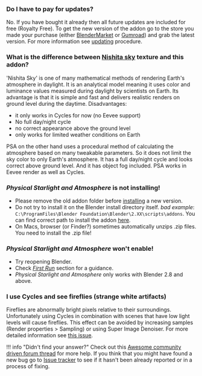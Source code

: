 ### Do I have to pay for updates?
No. If you have bought it already then all future updates are included for free (Royalty Free). To get the new version
of the addon go to the store you made your purchase (either 
[BlenderMarket](https://blendermarket.com/products/physical-starlight-and-atmosphere) or
[Gumroad](https://gumroad.com/l/PSaA)) and grab the latest version. For more information see [updating](/psa/updating/) procedure.

### What is the difference between [Nishita sky](https://www.blender.org/download/releases/2-90/) texture and this addon?
'Nishita Sky' is one of many mathematical methods of rendering Earth's atmosphere in daylight.
It is an analytical model meaning it uses color and luminance values measured during daylight by scientists on Earth.
Its advantage is that it is simple and fast and delivers realistic renders on ground level during the daytime.
Disadvantages:

- it only works in Cycles for now (no Eevee support)
- No full day/night cycle
- no correct appearance above the ground level
- only works for limited weather conditions on Earth

PSA on the other hand uses a procedural method of calculating the atmosphere based on many tweakable parameters.
So it does not limit the sky color to only Earth's atmosphere. It has a full day/night cycle and looks correct above ground
level. And it has object fog included. PSA works in Eevee render as well as Cycles.

### _Physical Starlight and Atmosphere_ is not installing!      
- Please remove the old addon folder before [installing](/psa/getting-started/#installation) a new version.
- Do not try to install it on the Blender install directory itself.
*bad example*: `C:\ProgramFiles\Blender Foundation\Blender\2.XX\scripts\addons`. You can find correct path to install
the addon [here](/psa/updating).
- On Macs, browser (or Finder?) sometimes automatically unzips .zip files. You need to install the .zip file!

### _Physical Starlight and Atmosphere_ won't enable!
- Try reopening Blender.
- Check [_First Run_](/psa/getting-started/#first-run) section for a guidance. 
- _Physical Starlight and Atmosphere_ only works with Blender 2.8 and above.

### I use Cycles and see fireflies (strange white artifacts)
Fireflies are abnormally bright pixels relative to their surroundings. Unfortunately using Cycles in combination with scenes that have low light levels will cause fireflies. This effect
can be avoided by increasing samples (Render properties > Sampling) or using Super Image Denoiser. For more detailed
information see [this issue](https://github.com/PhysicalAddons/physical-starlight-and-atmosphere/issues/22).


!!! info "Didn't find your answer?"
    Check out this [Awesome community driven forum thread](https://blenderartists.org/t/physical-starlight-and-atmosphere-addon-for-2-8-v1-1/1185314)
    for more help. If you think that you might have found a new bug go to [Issue tracker](https://github.com/PhysicalAddons/physical-starlight-and-atmosphere/issues)
    to see if it hasn't been already reported or in a process of fixing.


